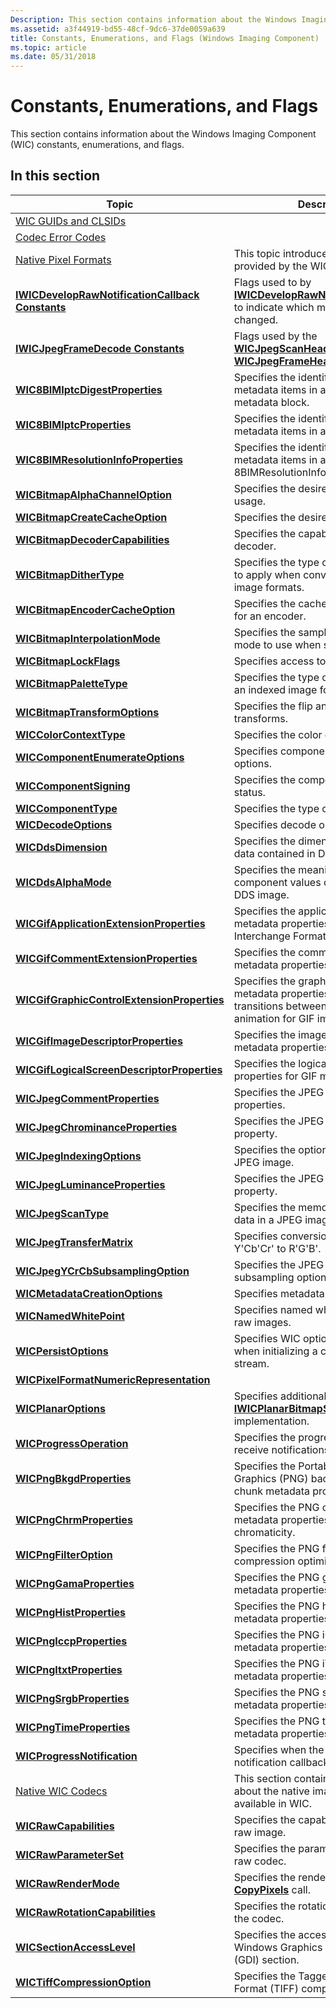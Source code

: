 ```yaml
---
Description: This section contains information about the Windows Imaging Component (WIC) constants, enumerations, and flags.
ms.assetid: a3f44919-bd55-48cf-9dc6-37de0059a639
title: Constants, Enumerations, and Flags (Windows Imaging Component)
ms.topic: article
ms.date: 05/31/2018
---
```


# Constants, Enumerations, and Flags

This section contains information about the Windows Imaging Component (WIC) constants, enumerations, and flags.

## In this section



| Topic                                                                                                              | Description                                                                                                                                                     |
|--------------------------------------------------------------------------------------------------------------------|-----------------------------------------------------------------------------------------------------------------------------------------------------------------|
| [WIC GUIDs and CLSIDs](-wic-guids-clsids.md)<br/>                                                           |                                                                                                                                                                 |
| [Codec Error Codes](-wic-codec-error-codes.md)<br/>                                                         |                                                                                                                                                                 |
| [Native Pixel Formats](-wic-codec-native-pixel-formats.md)<br/>                                             | This topic introduces the pixel formats provided by the WIC<br/>                                                                                          |
| [**IWICDevelopRawNotificationCallback Constants**](-wic-codec-iwicdeveloprawnotification-constants.md)<br/> | Flags used to by [**IWICDevelopRawNotificationCallback**](/windows/desktop/api/Wincodec/nn-wincodec-iwicdeveloprawnotificationcallback) to indicate which members have changed.<br/> |
| [**IWICJpegFrameDecode Constants**](iwicjpegframedecode-constants.md)<br/>                                  | Flags used by the [**WICJpegScanHeader**](/windows/desktop/api/wincodec/ns-wincodec-wicjpegscanheader) and [**WICJpegFrameHeader**](/windows/desktop/api/wincodec/ns-wincodec-wicjpegframeheader).<br/>                               |
| [**WIC8BIMIptcDigestProperties**](/windows/desktop/api/Wincodec/ne-wincodec-wic8bimiptcdigestproperties)<br/>                           | Specifies the identifiers of the metadata items in an 8BIM IPTC digest metadata block.<br/>                                                               |
| [**WIC8BIMIptcProperties**](/windows/desktop/api/Wincodec/ne-wincodec-wic8bimiptcproperties)<br/>                                       | Specifies the identifiers of the metadata items in an 8BIM IPTC block.<br/>                                                                               |
| [**WIC8BIMResolutionInfoProperties**](/windows/desktop/api/Wincodec/ne-wincodec-wic8bimresolutioninfoproperties)<br/>                   | Specifies the identifiers of the metadata items in an 8BIMResolutionInfo block.<br/>                                                                      |
| [**WICBitmapAlphaChannelOption**](/windows/desktop/api/Wincodec/ne-wincodec-wicbitmapalphachanneloption)<br/>                           | Specifies the desired alpha channel usage.<br/>                                                                                                           |
| [**WICBitmapCreateCacheOption**](/windows/desktop/api/Wincodec/ne-wincodec-wicbitmapcreatecacheoption)<br/>                             | Specifies the desired cache usage.<br/>                                                                                                                   |
| [**WICBitmapDecoderCapabilities**](/windows/desktop/api/Wincodec/ne-wincodec-wicbitmapdecodercapabilities)<br/>                         | Specifies the capabilities of the decoder.<br/>                                                                                                           |
| [**WICBitmapDitherType**](/windows/desktop/api/Wincodec/ne-wincodec-wicbitmapdithertype)<br/>                                           | Specifies the type of [dither](https://docs.microsoft.com/windows) algorithm to apply when converting between image formats.<br/>                                               |
| [**WICBitmapEncoderCacheOption**](/windows/desktop/api/Wincodec/ne-wincodec-wicbitmapencodercacheoption)<br/>                           | Specifies the cache options available for an encoder.<br/>                                                                                                |
| [**WICBitmapInterpolationMode**](/windows/desktop/api/Wincodec/ne-wincodec-wicbitmapinterpolationmode)<br/>                             | Specifies the sampling or filtering mode to use when scaling an image.<br/>                                                                               |
| [**WICBitmapLockFlags**](/windows/desktop/api/Wincodec/ne-wincodec-wicbitmaplockflags)<br/>                                             | Specifies access to an [**IWICBitmap**](/windows/desktop/api/Wincodec/nn-wincodec-iwicbitmap).<br/>                                                                                  |
| [**WICBitmapPaletteType**](/windows/desktop/api/Wincodec/ne-wincodec-wicbitmappalettetype)<br/>                                         | Specifies the type of palette used for an indexed image format.<br/>                                                                                      |
| [**WICBitmapTransformOptions**](/windows/desktop/api/Wincodec/ne-wincodec-wicbitmaptransformoptions)<br/>                               | Specifies the flip and rotation transforms.<br/>                                                                                                          |
| [**WICColorContextType**](/windows/desktop/api/Wincodec/ne-wincodec-wiccolorcontexttype)<br/>                                           | Specifies the color context types.<br/>                                                                                                                   |
| [**WICComponentEnumerateOptions**](/windows/desktop/api/Wincodec/ne-wincodec-wiccomponentenumerateoptions)<br/>                         | Specifies component enumeration options.<br/>                                                                                                             |
| [**WICComponentSigning**](/windows/desktop/api/Wincodec/ne-wincodec-wiccomponentsigning)<br/>                                           | Specifies the component signing status.<br/>                                                                                                              |
| [**WICComponentType**](/windows/desktop/api/Wincodec/ne-wincodec-wiccomponenttype)<br/>                                                 | Specifies the type of WIC component.<br/>                                                                                                                 |
| [**WICDecodeOptions**](/windows/desktop/api/Wincodec/ne-wincodec-wicdecodeoptions)<br/>                                                 | Specifies decode options.<br/>                                                                                                                            |
| [**WICDdsDimension**](/windows/desktop/api/Wincodec/ne-wincodec-wicddsdimension)<br/>                                                              | Specifies the dimension type of the data contained in DDS image.<br/>                                                                                     |
| [**WICDdsAlphaMode**](/windows/desktop/api/Wincodec/ne-wincodec-wicddsalphamode)<br/>                                                              | Specifies the meaning of pixel color component values contained in the DDS image.<br/>                                                                |
| [**WICGifApplicationExtensionProperties**](/windows/desktop/api/Wincodec/ne-wincodec-wicgifapplicationextensionproperties)<br/>         | Specifies the application extension metadata properties for a Graphics Interchange Format (GIF) image.<br/>                                               |
| [**WICGifCommentExtensionProperties**](/windows/desktop/api/Wincodec/ne-wincodec-wicgifcommentextensionproperties)<br/>                 | Specifies the comment extension metadata properties for a GIF image.<br/>                                                                                 |
| [**WICGifGraphicControlExtensionProperties**](/windows/desktop/api/Wincodec/ne-wincodec-wicgifgraphiccontrolextensionproperties)<br/>   | Specifies the graphic control extension metadata properties that define the transitions between each frame animation for GIF images.<br/>                 |
| [**WICGifImageDescriptorProperties**](/windows/desktop/api/Wincodec/ne-wincodec-wicgifimagedescriptorproperties)<br/>                   | Specifies the image descriptor metadata properties for GIF frames.<br/>                                                                                   |
| [**WICGifLogicalScreenDescriptorProperties**](/windows/desktop/api/Wincodec/ne-wincodec-wicgiflogicalscreendescriptorproperties)<br/>   | Specifies the logical screen descriptor properties for GIF metadata.<br/>                                                                                 |
| [**WICJpegCommentProperties**](/windows/desktop/api/Wincodec/ne-wincodec-wicjpegcommentproperties)<br/>                                 | Specifies the JPEG comment properties.<br/>                                                                                                               |
| [**WICJpegChrominanceProperties**](/windows/desktop/api/Wincodec/ne-wincodec-wicjpegchrominanceproperties)<br/>                         | Specifies the JPEG chrominance table property.<br/>                                                                                                       |
| [**WICJpegIndexingOptions**](/windows/desktop/api/wincodec/ne-wincodec-wicjpegindexingoptions)<br/>                                                | Specifies the options for indexing a JPEG image. <br/>                                                                                                    |
| [**WICJpegLuminanceProperties**](/windows/desktop/api/Wincodec/ne-wincodec-wicjpegluminanceproperties)<br/>                             | Specifies the JPEG luminance table property.<br/>                                                                                                         |
| [**WICJpegScanType**](/windows/desktop/api/wincodec/ne-wincodec-wicjpegscantype)<br/>                                                              | Specifies the memory layout of pixel data in a JPEG image scan. <br/>                                                                                     |
| [**WICJpegTransferMatrix**](/windows/desktop/api/wincodec/ne-wincodec-wicjpegtransfermatrix)<br/>                                                  | Specifies conversion matrix from Y'Cb'Cr' to R'G'B'. <br/>                                                                                                |
| [**WICJpegYCrCbSubsamplingOption**](/windows/desktop/api/Wincodec/ne-wincodec-wicjpegycrcbsubsamplingoption)<br/>                       | Specifies the JPEG YCrCB subsampling options. <br/>                                                                                                       |
| [**WICMetadataCreationOptions**](/windows/desktop/api/Wincodecsdk/ne-wincodecsdk-wicmetadatacreationoptions)<br/>                             | Specifies metadata creation options.<br/>                                                                                                                 |
| [**WICNamedWhitePoint**](/windows/desktop/api/Wincodec/ne-wincodec-wicnamedwhitepoint)<br/>                                             | Specifies named white balances for raw images.<br/>                                                                                                       |
| [**WICPersistOptions**](/windows/desktop/api/Wincodecsdk/ne-wincodecsdk-wicpersistoptions)<br/>                                               | Specifies WIC options that are used when initializing a component with a stream.<br/>                                                                     |
| [**WICPixelFormatNumericRepresentation**](/windows/desktop/api/Wincodec/ne-wincodec-wicpixelformatnumericrepresentation)<br/>           |                                                                                                                                                                 |
| [**WICPlanarOptions**](/windows/desktop/api/Wincodec/ne-wincodec-wicplanaroptions)<br/>                                                            | Specifies additional options to an [**IWICPlanarBitmapSourceTransform**](/windows/desktop/api/Wincodec/nn-wincodec-iwicplanarbitmapsourcetransform) implementation. <br/>                       |
| [**WICProgressOperation**](/windows/desktop/api/Wincodec/ne-wincodec-wicprogressoperation)<br/>                                         | Specifies the progress operations to receive notifications for.<br/>                                                                                      |
| [**WICPngBkgdProperties**](/windows/desktop/api/Wincodec/ne-wincodec-wicpngbkgdproperties)<br/>                                         | Specifies the Portable Network Graphics (PNG) background (bKGD) chunk metadata properties.<br/>                                                           |
| [**WICPngChrmProperties**](/windows/desktop/api/Wincodec/ne-wincodec-wicpngchrmproperties)<br/>                                         | Specifies the PNG cHRM chunk metadata properties for CIE XYZ chromaticity.<br/>                                                                           |
| [**WICPngFilterOption**](/windows/desktop/api/Wincodec/ne-wincodec-wicpngfilteroption)<br/>                                             | Specifies the PNG filters available for compression optimization.<br/>                                                                                    |
| [**WICPngGamaProperties**](/windows/desktop/api/Wincodec/ne-wincodec-wicpnggamaproperties)<br/>                                         | Specifies the PNG gAMA chunk metadata properties.<br/>                                                                                                    |
| [**WICPngHistProperties**](/windows/desktop/api/Wincodec/ne-wincodec-wicpnghistproperties)<br/>                                         | Specifies the PNG hIST chunk metadata properties.<br/>                                                                                                    |
| [**WICPngIccpProperties**](/windows/desktop/api/Wincodec/ne-wincodec-wicpngiccpproperties)<br/>                                         | Specifies the PNG iCCP chunk metadata properties.<br/>                                                                                                    |
| [**WICPngItxtProperties**](/windows/desktop/api/Wincodec/ne-wincodec-wicpngitxtproperties)<br/>                                         | Specifies the PNG iTXT chunk metadata properties.<br/>                                                                                                    |
| [**WICPngSrgbProperties**](/windows/desktop/api/Wincodec/ne-wincodec-wicpngsrgbproperties)<br/>                                         | Specifies the PNG sRGB chunk metadata properties.<br/>                                                                                                    |
| [**WICPngTimeProperties**](/windows/desktop/api/Wincodec/ne-wincodec-wicpngtimeproperties)<br/>                                         | Specifies the PNG tIME chunk metadata properties.<br/>                                                                                                    |
| [**WICProgressNotification**](/windows/desktop/api/Wincodec/ne-wincodec-wicprogressnotification)<br/>                                   | Specifies when the progress notification callback should be called.<br/>                                                                                  |
| [Native WIC Codecs](native-wic-codecs.md)<br/>                                                              | This section contains information about the native imaging codecs available in WIC.<br/>                                                                  |
| [**WICRawCapabilities**](/windows/desktop/api/Wincodec/ne-wincodec-wicrawcapabilities)<br/>                                             | Specifies the capability support of a raw image.<br/>                                                                                                     |
| [**WICRawParameterSet**](/windows/desktop/api/Wincodec/ne-wincodec-wicrawparameterset)<br/>                                             | Specifies the parameter set used by a raw codec.<br/>                                                                                                     |
| [**WICRawRenderMode**](/windows/desktop/api/Wincodec/ne-wincodec-wicrawrendermode)<br/>                                                 | Specifies the render intent of the next [**CopyPixels**](/windows/desktop/api/Wincodec/nf-wincodec-iwicbitmapsource-copypixels) call. <br/>                                          |
| [**WICRawRotationCapabilities**](/windows/desktop/api/Wincodec/ne-wincodec-wicrawrotationcapabilities)<br/>                             | Specifies the rotation capabilities of the codec.<br/>                                                                                                    |
| [**WICSectionAccessLevel**](/windows/desktop/api/Wincodec/ne-wincodec-wicsectionaccesslevel)<br/>                                       | Specifies the access level of a Windows Graphics Device Interface (GDI) section.<br/>                                                                     |
| [**WICTiffCompressionOption**](/windows/desktop/api/Wincodec/ne-wincodec-wictiffcompressionoption)<br/>                                 | Specifies the Tagged Image File Format (TIFF) compression options.<br/>                                                                                   |



 

 

 




